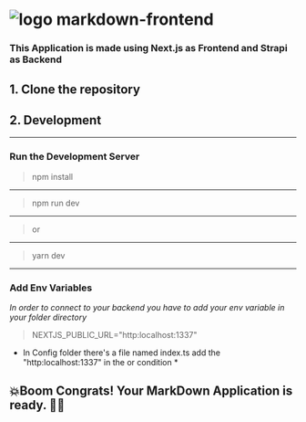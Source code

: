 # ![logo](https://raw.githubusercontent.com/Mehul2410/markdown-frontend/master/public/favicon.ico) markdown-frontend
### This Application is made using Next.js as Frontend and Strapi as Backend
## 1. Clone the repository 
## 2. Development
---
### Run the Development Server
> npm install
---
> npm run dev
---
> or
---
> yarn dev
---
### Add Env Variables
*In order to connect to your backend you have to add your env variable in your folder directory*
> NEXTJS_PUBLIC_URL="http:localhost:1337"
* In Config folder there's a file named index.ts add the "http:localhost:1337" in the or condition *

## 💥Boom Congrats! Your MarkDown Application is ready. 🎉🍾
